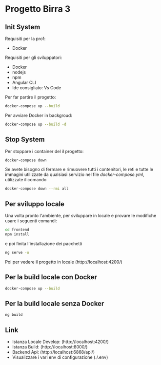 # Progetto Birra 3

## Init System

Requisiti per la prof:

- Docker

Requisiti per gli sviluppatori:

- Docker
- nodejs
- npm
- Angular CLI
- Ide consigliato: Vs Code

Per far partire il progetto:

```bash
docker-compose up --build
```

Per avviare Docker in backgroud:

```bash
docker-compose up --build -d
```

## Stop System

Per stoppare i container del il progetto:

```bash
docker-compose down
```

Se avete bisogno di fermare e rimuovere tutti i contenitori, le reti e tutte le immagini utilizzate da qualsiasi servizio nel file <em>docker-compose.yml</em>, utilizzate il comando

```bash
docker-compose down --rmi all
```

## Per sviluppo locale

Una volta pronto l'ambiente, per sviluppare in locale e provare le modifiche usare i seguenti comandi:

```bash
cd frontend
npm install
```

e poi finita l'installazione dei pacchetti

```bash
ng serve -o
```

Poi per vedere il progetto in locale (http://localhost:4200/)

## Per la build locale con Docker

```bash
docker-compose up --build
```

## Per la build locale senza Docker

```bash
ng build
```

## Link

- Istanza Locale Develop: (http://localhost:4200/)
- Istanza Build: (http://localhost:8000/)
- Backend Api: (http://localhost:6868/api/)
- Visualizzare i vari env di configurazione (./.env)
